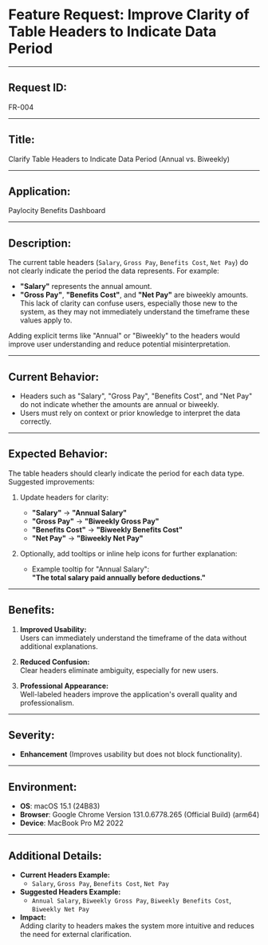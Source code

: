 # Feature Request: Improve Clarity of Table Headers to Indicate Data Period

---

## Request ID:
FR-004

---

## Title:
Clarify Table Headers to Indicate Data Period (Annual vs. Biweekly)

---

## Application:
Paylocity Benefits Dashboard

---

## Description:
The current table headers (`Salary`, `Gross Pay`, `Benefits Cost`, `Net Pay`) do not clearly indicate the period the data represents. For example:
- **"Salary"** represents the annual amount.
- **"Gross Pay"**, **"Benefits Cost"**, and **"Net Pay"** are biweekly amounts.  
This lack of clarity can confuse users, especially those new to the system, as they may not immediately understand the timeframe these values apply to.

Adding explicit terms like "Annual" or "Biweekly" to the headers would improve user understanding and reduce potential misinterpretation.

---

## Current Behavior:
- Headers such as "Salary", "Gross Pay", "Benefits Cost", and "Net Pay" do not indicate whether the amounts are annual or biweekly.
- Users must rely on context or prior knowledge to interpret the data correctly.

---

## Expected Behavior:
The table headers should clearly indicate the period for each data type. Suggested improvements:
1. Update headers for clarity:
   - **"Salary"** → **"Annual Salary"**
   - **"Gross Pay"** → **"Biweekly Gross Pay"**
   - **"Benefits Cost"** → **"Biweekly Benefits Cost"**
   - **"Net Pay"** → **"Biweekly Net Pay"**

2. Optionally, add tooltips or inline help icons for further explanation:
   - Example tooltip for "Annual Salary":  
     **"The total salary paid annually before deductions."**

---

## Benefits:
1. **Improved Usability:**  
   Users can immediately understand the timeframe of the data without additional explanations.
   
2. **Reduced Confusion:**  
   Clear headers eliminate ambiguity, especially for new users.

3. **Professional Appearance:**  
   Well-labeled headers improve the application's overall quality and professionalism.

---

## Severity:
- **Enhancement** (Improves usability but does not block functionality).

---

## Environment:
- **OS**: macOS 15.1 (24B83)  
- **Browser**: Google Chrome Version 131.0.6778.265 (Official Build) (arm64)  
- **Device**: MacBook Pro M2 2022  

---

## Additional Details:
- **Current Headers Example:**
   - `Salary`, `Gross Pay`, `Benefits Cost`, `Net Pay`
- **Suggested Headers Example:**
   - `Annual Salary`, `Biweekly Gross Pay`, `Biweekly Benefits Cost`, `Biweekly Net Pay`
- **Impact:**  
   Adding clarity to headers makes the system more intuitive and reduces the need for external clarification.
